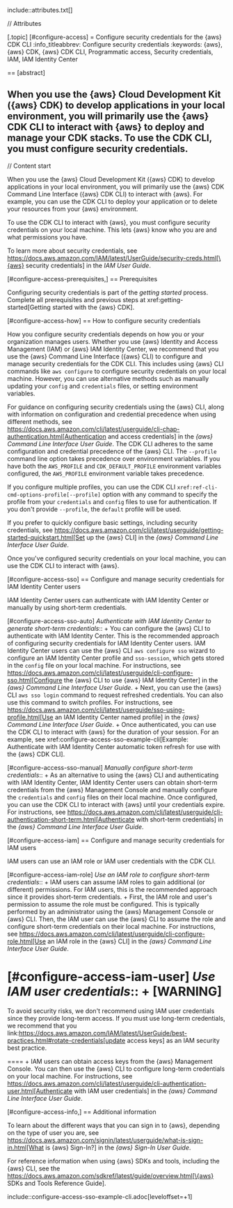 include::attributes.txt[]

// Attributes

[.topic]
[#configure-access]
= Configure security credentials for the \{aws} CDK CLI
:info_titleabbrev: Configure security credentials
:keywords: \{aws}, \{aws} CDK, \{aws} CDK CLI, Programmatic access, Security credentials, IAM, IAM Identity Center

== [abstract]

When you use the \{aws} Cloud Development Kit (\{aws} CDK) to develop applications in your local environment, you will primarily use the \{aws} CDK  CLI to interact with \{aws} to deploy and manage your CDK stacks. To use the CDK  CLI, you must configure security credentials.
--

// Content start

When you use the \{aws} Cloud Development Kit (\{aws} CDK) to develop applications in your local environment, you will primarily use the \{aws} CDK Command Line Interface (\{aws} CDK  CLI) to interact with \{aws}. For example, you can use the CDK  CLI to deploy your application or to delete your resources from your \{aws} environment.

To use the CDK CLI to interact with \{aws}, you must configure security credentials on your local machine. This lets \{aws} know who you are and what permissions you have.

To learn more about security credentials, see https://docs.aws.amazon.com/IAM/latest/UserGuide/security-creds.html[\{aws} security credentials] in the _IAM User Guide_.

[#configure-access-prerequisites,]
== Prerequisites

Configuring security credentials is part of the _getting started_ process. Complete all prerequisites and previous steps at xref:getting-started[Getting started with the \{aws} CDK].

[#configure-access-how]
== How to configure security credentials

How you configure security credentials depends on how you or your organization manages users. Whether you use \{aws} Identity and Access Management (IAM) or \{aws} IAM Identity Center, we recommend that you use the \{aws} Command Line Interface (\{aws} CLI) to configure and manage security credentials for the CDK  CLI. This includes using \{aws} CLI commands like `aws configure` to configure security credentials on your local machine. However, you can use alternative methods such as manually updating your `config` and `credentials` files, or setting environment variables.

For guidance on configuring security credentials using the \{aws} CLI, along with information on configuration and credential precedence when using different methods, see https://docs.aws.amazon.com/cli/latest/userguide/cli-chap-authentication.html[Authentication and access credentials] in the _\{aws} Command Line Interface User Guide_. The CDK CLI adheres to the same configuration and credential precedence of the \{aws} CLI. The  `--profile` command line option takes precedence over environment variables. If you have both the `AWS_PROFILE` and `CDK_DEFAULT_PROFILE` environment variables configured, the `AWS_PROFILE` environment variable takes precedence.

If you configure multiple profiles, you can use the CDK CLI `xref:ref-cli-cmd-options-profile[--profile]` option with any command to specify the profile from your `credentials` and `config` files to use for authentication. If you don't provide `--profile`, the `default` profile will be used.

If you prefer to quickly configure basic settings, including security credentials, see https://docs.aws.amazon.com/cli/latest/userguide/getting-started-quickstart.html[Set up the \{aws} CLI] in the _\{aws} Command Line Interface User Guide_.

Once you've configured security credentials on your local machine, you can use the CDK CLI to interact with \{aws}.

[#configure-access-sso]
== Configure and manage security credentials for IAM Identity Center users

IAM Identity Center users can authenticate with IAM Identity Center or manually by using short-term credentials.

[#configure-access-sso-auto]
_Authenticate with IAM Identity Center to generate short-term credentials_::
+
You can configure the \{aws} CLI to authenticate with IAM Identity Center. This is the recommended approach of configuring security credentials for IAM Identity Center users. IAM Identity Center users can use the \{aws} CLI `aws configure sso` wizard to configure an IAM Identity Center profile and `sso-session`, which gets stored in the `config` file on your local machine. For instructions, see  https://docs.aws.amazon.com/cli/latest/userguide/cli-configure-sso.html[Configure the \{aws} CLI to use \{aws} IAM Identity Center] in the _\{aws} Command Line Interface User Guide_.
+
Next, you can use the \{aws} CLI `aws sso login` command to request refreshed credentials. You can also use this command to switch profiles. For instructions, see https://docs.aws.amazon.com/cli/latest/userguide/sso-using-profile.html[Use an IAM Identity Center named profile] in the _\{aws} Command Line Interface User Guide_.
+
Once authenticated, you can use the CDK CLI to interact with \{aws} for the duration of your session. For an example, see xref:configure-access-sso-example-cli[Example: Authenticate with IAM Identity Center automatic token refresh for use with the \{aws} CDK CLI].

[#configure-access-sso-manual]
_Manually configure short-term credentials_::
+
As an alternative to using the \{aws} CLI and authenticating with IAM Identity Center, IAM Identity Center users can obtain short-term credentials from the \{aws} Management Console and manually configure the  `credentials` and `config` files on their local machine. Once configured, you can use the CDK  CLI to interact with \{aws} until your credentials expire. For instructions, see  https://docs.aws.amazon.com/cli/latest/userguide/cli-authentication-short-term.html[Authenticate with short-term credentials] in the _\{aws} Command Line Interface User Guide_.

[#configure-access-iam]
== Configure and manage security credentials for IAM users

IAM users can use an IAM role or IAM user credentials with the CDK  CLI.

[#configure-access-iam-role]
_Use an IAM role to configure short-term credentials_::
+
IAM users can assume IAM roles to gain additional (or different) permissions. For IAM users, this is the recommended approach since it provides short-term credentials.
+
First, the IAM role and user's permission to assume the role must be configured. This is typically performed by an administrator using the \{aws} Management Console or \{aws} CLI. Then, the IAM user can use the \{aws} CLI to assume the role and configure short-term credentials on their local machine. For instructions, see https://docs.aws.amazon.com/cli/latest/userguide/cli-configure-role.html[Use an IAM role in the \{aws} CLI] in the _\{aws} Command Line Interface User Guide_.

[#configure-access-iam-user]
_Use IAM user credentials_::
+
[WARNING]
====

To avoid security risks, we don't recommend using IAM user credentials since they provide long-term access. If you must use long-term credentials, we recommend that you link:https://docs.aws.amazon.com/IAM/latest/UserGuide/best-practices.html#rotate-credentials[update access keys] as an IAM security best practice.

====
+
IAM users can obtain access keys from the \{aws} Management Console. You can then use the \{aws} CLI to configure long-term credentials on your local machine. For instructions, see  https://docs.aws.amazon.com/cli/latest/userguide/cli-authentication-user.html[Authenticate with IAM user credentials] in the _\{aws} Command Line Interface User Guide_.

[#configure-access-info,]
== Additional information

To learn about the different ways that you can sign in to \{aws}, depending on the type of user you are, see  https://docs.aws.amazon.com/signin/latest/userguide/what-is-sign-in.html[What is \{aws} Sign-In?] in the _\{aws} Sign-In User Guide_.

For reference information when using \{aws} SDKs and tools, including the \{aws} CLI, see the  https://docs.aws.amazon.com/sdkref/latest/guide/overview.html[\{aws} SDKs and Tools Reference Guide].

include::configure-access-sso-example-cli.adoc[leveloffset=+1]
